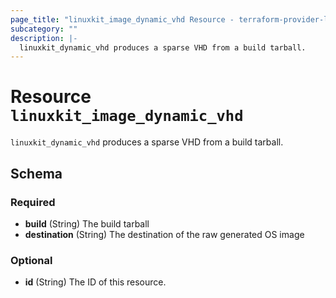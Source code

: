 ```yaml
---
page_title: "linuxkit_image_dynamic_vhd Resource - terraform-provider-linuxkit"
subcategory: ""
description: |-
  linuxkit_dynamic_vhd produces a sparse VHD from a build tarball.
---
```


# Resource `linuxkit_image_dynamic_vhd`

`linuxkit_dynamic_vhd` produces a sparse VHD from a build tarball.



## Schema

### Required

- **build** (String) The build tarball
- **destination** (String) The destination of the raw generated OS image

### Optional

- **id** (String) The ID of this resource.


